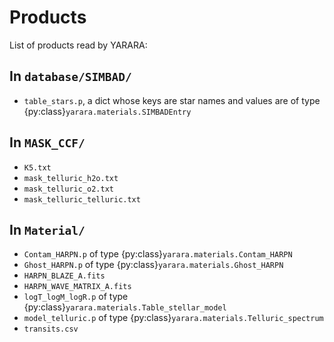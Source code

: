 # Products

List of products read by YARARA:

## In `database/SIMBAD/`

- `table_stars.p`, a dict whose keys are star names and values are of type {py:class}`yarara.materials.SIMBADEntry`


## In `MASK_CCF/`

- `K5.txt`
- `mask_telluric_h2o.txt`
- `mask_telluric_o2.txt`
- `mask_telluric_telluric.txt`

## In `Material/`

- `Contam_HARPN.p` of type {py:class}`yarara.materials.Contam_HARPN`
- `Ghost_HARPN.p` of type {py:class}`yarara.materials.Ghost_HARPN`
- `HARPN_BLAZE_A.fits`
- `HARPN_WAVE_MATRIX_A.fits`
- `logT_logM_logR.p` of type {py:class}`yarara.materials.Table_stellar_model`
- `model_telluric.p` of type {py:class}`yarara.materials.Telluric_spectrum`
- `transits.csv`
